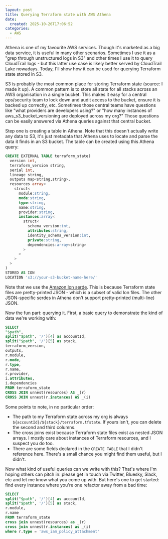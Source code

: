 ```yaml
---
layout: post
title: Querying Terraform state with AWS Athena
date:
  created: 2025-10-26T17:06:52
categories:
  - AWS
---
```


Athena is one of my favourite AWS services. Though it's marketed as a big data
service, it is useful in many other scenarios. Sometimes I use it as a "grep
through unstructured logs in S3" and other times I use it to query CloudTrail 
logs - but this latter use case is likely better served by CloudTrail Lake 
nowadays. Today, I'll show how it can be used for querying Terraform state
stored in S3.

<!-- more -->

S3 is probably the most common place for storing Terraform state (source: I
made it up). A common pattern is to store all state for all stacks across an
AWS organisation in a single bucket. This makes it easy for a central ops/security
team to lock down and audit access to the bucket, ensure it is backed up 
correctly, etc. Sometimes those central teams have questions like "what providers
are developers using?" or "how many instances of aws_s3_bucket_versioning are
deployed across my org?" Those questions can be easily answered via Athena
queries against that central bucket.

Step one is creating a table in Athena. Note that this doesn't actually write 
any data to S3, it's just metadata that Athena uses to locate and parse the data
it finds in an S3 bucket. The table can be created using this Athena query:

```sql
CREATE EXTERNAL TABLE terraform_state(
  version int, 
  terraform_version string, 
  serial int, 
  lineage string, 
  outputs map<string,string>, 
  resources array<
    struct<
      module:string,
      mode:string,
      type:string,
      name:string,
      provider:string,
      instances:array<
        struct<
          schema_version:int,
          attributes:string,
          identity_schema_version:int,
          private:string,
          dependencies:array<string>
        >
      >
    >
  >
)
STORED AS ION
LOCATION 's3://your-s3-bucket-name-here/'
```

Note that we use the [Amazon Ion serde][ion]. This is because Terraform state
files are pretty-printed JSON - which is a subset of valid Ion files. The other
JSON-specific serdes in Athena don't support pretty-printed (multi-line) JSON.

Now the fun part: querying it. First, a basic query to demonstrate the kind
of data we're working with:

```sql
SELECT 
"$path",
split("$path", '/')[4] as accountId,
split("$path", '/')[5] as stack,
terraform_version,
outputs,
r.module,
r.mode,
r.type,
r.name,
r.provider,
i.attributes,
i.dependencies
FROM terraform_state
CROSS JOIN unnest(resources) AS _(r)
CROSS JOIN unnest(r.instances) AS _(i)
```

Some points to note, in no particular order:

* The path to my Terraform state across my org is always 
  `${accountId}/${stack}/terraform.tfstate`. If yours isn't, you can delete the
  second and third columns.
* The cross joins exist because Terraform state files exist as nested JSON arrays.
  I mostly care about instances of Terraform resources, and I suspect you do too.
* There are some fields declared in the `CREATE TABLE` that I didn't reference
  here. There's a small chance you might find them useful, but I didn't.

Now what kind of useful queries can we write with this? That's where I'm hoping
others can pitch in: please get in touch via Twitter, Bluesky, Slack, etc and
let me know what you come up with. But here's one to get started: find every
instance where you're one refactor away from a bad time:

```sql
SELECT 
split("$path", '/')[4] as accountId,
split("$path", '/')[5] as stack,
r.module,
r.name
FROM terraform_state
cross join unnest(resources) as _(r)
cross join unnest(r.instances) as _(i)
where r.type = 'aws_iam_policy_attachment'
```

[ion]: https://docs.aws.amazon.com/athena/latest/ug/ion-serde.html
